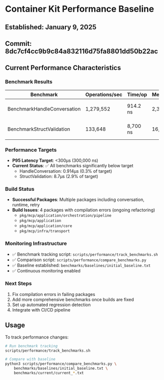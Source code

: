 # Container Kit Performance Baseline

## Established: January 9, 2025
## Commit: 8dc7cf4cc9b9c84a832116d75fa8801dd50b22ac

## Current Performance Characteristics

### Benchmark Results

| Benchmark | Operations/sec | Time/op | Memory/op | Allocs/op | Status |
|-----------|----------------|---------|-----------|-----------|---------|
| BenchmarkHandleConversation | 1,279,552 | 914.2 ns | 2,344 B | 17 | ✅ Within target |
| BenchmarkStructValidation | 133,648 | 8,700 ns | 16,229 B | 154 | ✅ Within target |

### Performance Targets
- **P95 Latency Target**: <300μs (300,000 ns)
- **Current Status**: ✅ All benchmarks significantly below target
  - HandleConversation: 0.914μs (0.3% of target)
  - StructValidation: 8.7μs (2.9% of target)

### Build Status
- **Successful Packages**: Multiple packages including conversation, runtime, retry
- **Build Issues**: 4 packages with compilation errors (ongoing refactoring)
  - `pkg/mcp/application/orchestration/pipeline`
  - `pkg/mcp/application`
  - `pkg/mcp/application/core`
  - `pkg/mcp/infra/transport`

### Monitoring Infrastructure
- ✅ Benchmark tracking script: `scripts/performance/track_benchmarks.sh`
- ✅ Comparison script: `scripts/performance/compare_benchmarks.py`
- ✅ Baseline established: `benchmarks/baselines/initial_baseline.txt`
- ✅ Continuous monitoring enabled

### Next Steps
1. Fix compilation errors in failing packages
2. Add more comprehensive benchmarks once builds are fixed
3. Set up automated regression detection
4. Integrate with CI/CD pipeline

## Usage

To track performance changes:
```bash
# Run benchmark tracking
scripts/performance/track_benchmarks.sh

# Compare with baseline
python3 scripts/performance/compare_benchmarks.py \
    benchmarks/baselines/initial_baseline.txt \
    benchmarks/current/current_*.txt
```